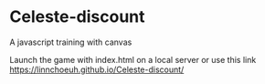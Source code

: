 # Celeste-discount
A javascript training with canvas

Launch the game with index.html on a local server or use this link https://linnchoeuh.github.io/Celeste-discount/
